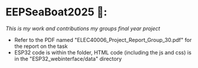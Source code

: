 # EEPSeaBoat2025 🦆: 
*This is my work and contributions my groups final year project*

- Refer to the PDF named "ELEC40006_Project_Report_Group_30.pdf" for the report on the task
- ESP32 code is within the folder, HTML code (including the js and css) is in the "ESP32_webinterface/data" directory
